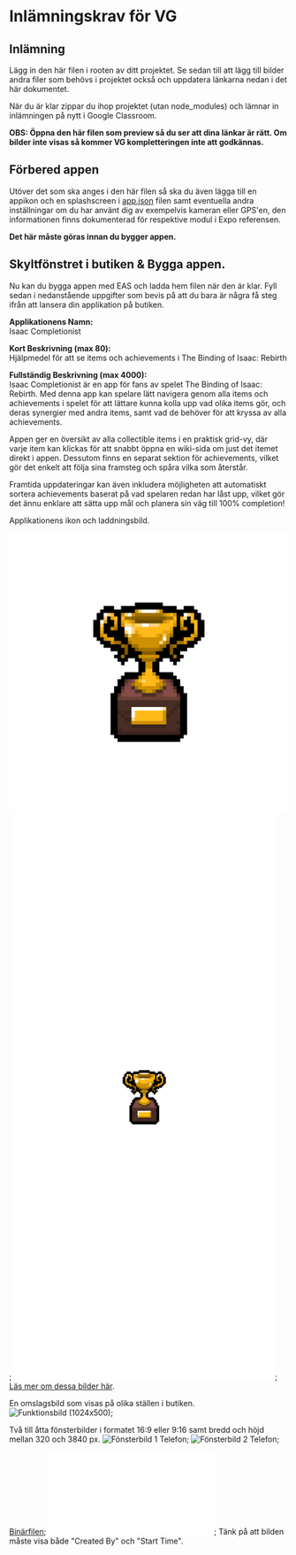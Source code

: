 # Inlämningskrav för VG

## Inlämning

Lägg in den här filen i rooten av ditt projektet. Se sedan till att lägg till bilder andra filer som behövs i projektet också och uppdatera länkarna nedan i det här dokumentet.

När du är klar zippar du ihop projektet (utan node_modules) och lämnar in inlämningen på nytt i Google Classroom.

**OBS: Öppna den här filen som preview så du ser att dina länkar är rätt. Om bilder inte visas så kommer VG kompletteringen inte att godkännas.**

## Förbered appen

Utöver det som ska anges i den här filen så ska du även lägga till en appikon och en splashscreen i [app.json](./app.json) filen samt eventuella andra inställningar om du har använt dig av exempelvis kameran eller GPS'en, den informationen finns dokumenterad för respektive modul i Expo referensen.

**Det här måste göras innan du bygger appen.**

## Skyltfönstret i butiken & Bygga appen.

Nu kan du bygga appen med EAS och ladda hem filen när den är klar. Fyll sedan i nedanstående uppgifter som bevis på att du bara är några få steg ifrån att lansera din applikation på butiken.

**Applikationens Namn:** </br>
Isaac Completionist

**Kort Beskrivning (max 80):** </br>
Hjälpmedel för att se items och achievements i The Binding of Isaac: Rebirth

**Fullständig Beskrivning (max 4000):** </br>
Isaac Completionist är en app för fans av spelet The Binding of Isaac: Rebirth. Med denna app kan spelare lätt navigera genom alla items och achievements i spelet för att lättare kunna kolla upp vad olika items gör, och deras synergier med andra items, samt vad de behöver för att kryssa av alla achievements.

Appen ger en översikt av alla collectible items i en praktisk grid-vy, där varje item kan klickas för att snabbt öppna en wiki-sida om just det itemet direkt i appen. Dessutom finns en separat sektion för achievements, vilket gör det enkelt att följa sina framsteg och spåra vilka som återstår.

Framtida uppdateringar kan även inkludera möjligheten att automatiskt sortera achievements baserat på vad spelaren redan har låst upp, vilket gör det ännu enklare att sätta upp mål och planera sin väg till 100% completion!

Applikationens ikon och laddningsbild.

<!-- ![AppIkon (512x512)](./path/to/image.jpg); -->

![AppIkon (512x512)](./assets/adaptive-icon.png);
![SplashScreen (512x512)](./assets/splash.png);
[Läs mer om dessa bilder här](https://docs.expo.dev/develop/user-interface/splash-screen-and-app-icon/).

En omslagsbild som visas på olika ställen i butiken.
![Funktionsbild (1024x500)](../path/to/image.jpg);

Två till åtta fönsterbilder i formatet 16:9 eller 9:16 samt bredd och höjd mellan 320 och 3840 px.
![Fönsterbild 1 Telefon](./path/to/image.jpg);
![Fönsterbild 2 Telefon](./path/to/image.jpg);

[Binärfilen](./path/to/build.aab);
![Screenshot på expo bygget](./path/to/build.aab);
Tänk på att bilden måste visa både "Created By" och "Start Time".

